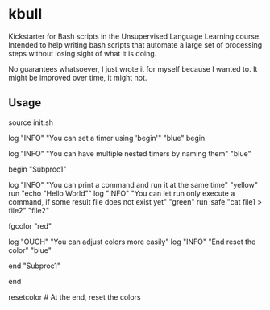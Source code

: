 kbull
=====

Kickstarter for Bash scripts in the Unsupervised Language Learning course. Intended to help writing bash scripts that automate a large set of processing steps without losing sight of what it is doing.

No guarantees whatsoever, I just wrote it for myself because I wanted to. It might be improved over time, it might not.

Usage
-----

source init.sh

log "INFO" "You can set a timer using 'begin'" "blue"
begin

log "INFO" "You can have multiple nested timers by naming them" "blue"

begin "Subproc1"

log "INFO" "You can print a command and run it at the same time" "yellow"
run "echo \"Hello World\""
log "INFO" "You can let run only execute a command, if some result file does not exist yet" "green"
run\_safe "cat file1 > file2" "file2"

fgcolor "red"

log "OUCH" "You can adjust colors more easily"
log "INFO" "End reset the color" "blue"

end "Subproc1"

end

resetcolor # At the end, reset the colors

